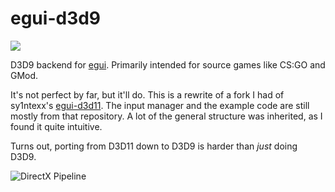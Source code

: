 # egui-d3d9

<a href="https://crates.io/crates/egui-d3d9"><img src="https://img.shields.io/crates/v/egui-d3d9.svg"></img></a>

D3D9 backend for [egui](https://github.com/emilk/egui).
Primarily intended for source games like CS:GO and GMod.

It's not perfect by far, but it'll do. This is a rewrite of a fork I had of sy1ntexx's [egui-d3d11](https://github.com/sy1ntexx/egui-d3d11). The input manager and the example code are still mostly from that repository. A lot of the general structure was inherited, as I found it quite intuitive.

Turns out, porting from D3D11 down to D3D9 is harder than *just* doing D3D9.

![DirectX Pipeline](dx.png)
